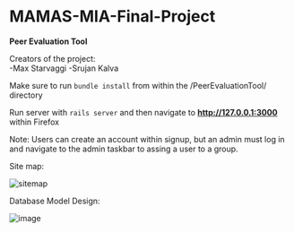 # MAMAS-MIA-Final-Project

<strong>Peer Evaluation Tool</strong>

Creators of the project:\
-Max Starvaggi
-Srujan Kalva

Make sure to run ```bundle install``` from within the /PeerEvaluationTool/ directory

Run server with ```rails server``` and then navigate to **http://127.0.0.1:3000** within Firefox

Note: Users can create an account within signup, but an admin must log in and navigate to the admin taskbar to assing a user to a group.

Site map:

![sitemap](https://user-images.githubusercontent.com/47831063/144731521-1f71a690-a585-449c-a735-aa0fb2fd22e6.png)

Database Model Design:

![image](https://user-images.githubusercontent.com/47831063/144731596-ab2ced80-155e-4401-a56c-1e624720a619.png)
